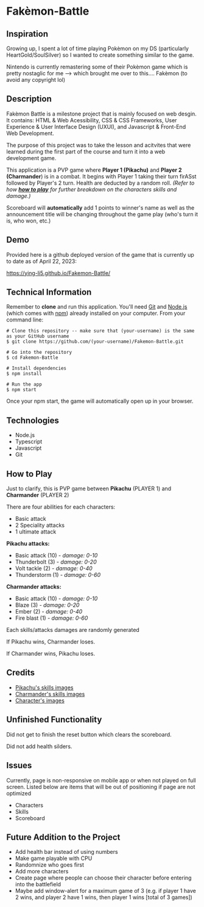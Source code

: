 # Fakèmon-Battle

## Inspiration

Growing up, I spent a lot of time playing Pokèmon on my DS (particularly HeartGold/SoulSilver) so I wanted to create something similar to the game.

Nintendo is currently remastering some of their Pokèmon game which is pretty nostaglic for me --> which brought me over to this.... Fakèmon (to avoid any copyright lol)

## Description

Fakèmon Battle is a milestone project that is mainly focused on web desgin. It contains: HTML & Web Acessibility, CSS & CSS Frameworks, User Experience & User Interface Design (UXUI), and Javascript & Front-End Web Development.

The purpose of this project was to take the lesson and acitvites that were learned during the first part of the course and turn it into a web development game.

This application is a PVP game where **Player 1 (Pikachu)** and **Player 2 (Charmander**) is in a combat. It begins with Player 1 taking their turn firASst followed by Player's 2 turn. Health are deducted by a random roll. _(Refer to how **[how to play](#how-to-play)** for further breakdown on the characters skills and damage.)_

Scoreboard will **automatically** add 1 points to winner's name as well as the announcement title will be changing throughout the game play (who's turn it is, who won, etc.)

## Demo

Provided here is a github deployed version of the game that is currently up to date as of April 22, 2023:

<https://ying-li5.github.io/Fakemon-Battle/>

## Technical Information

Remember to **clone** and run this application. You'll need [Git](https://github.com/git-guides/install-git) and [Node.js](https://docs.npmjs.com/downloading-and-installing-node-js-and-npm) (which comes with [npm](https://docs.npmjs.com/downloading-and-installing-node-js-and-npm)) already installed on your computer. From your command line:

```shell
# Clone this repository -- make sure that (your-username) is the same as your GitHub username
$ git clone https://github.com/(your-username)/Fakemon-Battle.git

# Go into the repository
$ cd Fakemon-Battle

# Install dependencies
$ npm install

# Run the app
$ npm start
```

Once your npm start, the game will automatically open up in your browser.

## Technologies

* Node.js
* Typescript
* Javascript
* Git

## How to Play

Just to clarify, this is PVP game between **Pikachu** (PLAYER 1) and **Charmander** (PLAYER 2)

There are four abilities for each characters:

* Basic attack
* 2 Speciality attacks
* 1 ultimate attack

**Pikachu attacks:**

* Basic attack (10) - _damage: 0-10_
* Thunderbolt (3) - _damage: 0-20_
* Volt tackle (2) - _damage: 0-40_
* Thunderstorm (1) - _damage: 0-60_

**Charmander attacks:**

* Basic attack (10) - _damage: 0-10_
* Blaze (3) - _damage: 0-20_
* Ember (2) - _damage: 0-40_
* Fire blast (1) - _damage: 0-60_

Each skills/attacks damages are randomly generated

If Pikachu wins, Charmander loses.

If Charmander wins, Pikachu loses.

## Credits

* [Pikachu's skills images](https://game8.co/games/Pokemon-UNITE/archives/338028)
* [Charmander's skills images](https://game8.co/games/Pokemon-UNITE/archives/379178)
* [Character's images](https://www.vecteezy.com/vector-art/141925-set-of-pokemon-icons)

## Unfinished Functionality

Did not get to finish the reset button which clears the scoreboard.

Did not add health silders.

## Issues

Currently, page is non-responsive on mobile app or when not played on full screen.  Listed below are items that will be out of positioning if page are not optimized

* Characters
* Skills
* Scoreboard

## Future Addition to the Project

* Add health bar instead of using numbers
* Make game playable with CPU
* Randomnize who goes first
* Add more characters
* Create page where people can choose their character before entering into the battlefield
* Maybe add window-alert for a maximum game of 3 (e.g. if player 1 have 2 wins, and player 2 have 1 wins, then player 1 wins [total of 3 games])
